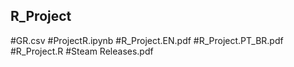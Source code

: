 ## R_Project

#GR.csv
#ProjectR.ipynb
#R_Project.EN.pdf
#R_Project.PT_BR.pdf
#R_Project.R
#Steam Releases.pdf
